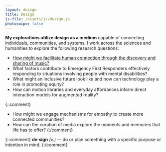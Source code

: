 ```yaml
---
layout: design
title: Design
js-file: /assets/js/design.js
photoswipe: false
---
```

**My explorations utilize design as a medium** capable of connecting individuals, communities, and systems. I work across the sciences and humanities to explore the following research questions:

- [How might we facilitate human connection through the discovery and sharing of music?](/projects/encounter)
- What factors contribute to Emergency First Responders effectively responding to situations involving people with mental disabilities?
- What might an inclusive future look like and how can technology play a role in promoting equity?
- How can motion libraries and everyday affordances inform direct interaction models for augmented reality?

{::comment}
- How might we engage mechanisms for empathy to create more connected communities?
- How can the curation of media explore the moments and memories that life has to offer?
{:/comment}

{::comment}
**de·sign** _(v.)_ — do or plan something with a specific purpose or intention in mind.
{:/comment}
